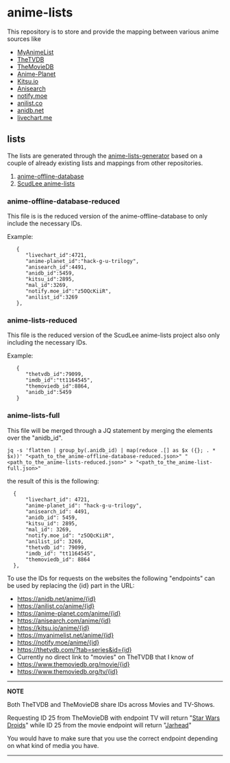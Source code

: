 # anime-lists

This repository is to store and provide the mapping between various anime sources like

* [MyAnimeList](https://myanimelist.net/)
* [TheTVDB](https://thetvdb.com/)
* [TheMovieDB](https://www.themoviedb.org/)
* [Anime-Planet](https://www.anime-planet.com/)
* [Kitsu.io](https://kitsu.io/)
* [Anisearch](https://www.anisearch.com/)
* [notify.moe](https://notify.moe/)
* [anilist.co](https://anilist.co/)
* [anidb.net](https://anidb.net/)
* [livechart.me](https://www.livechart.me/)

## lists

The lists are generated through the [anime-lists-generator](https://github.com/Fribb/anime-lists-generator) based on a couple of already existing lists and mappings from other repositories.

1. [anime-offline-database](https://github.com/manami-project/anime-offline-database/)
2. [ScudLee anime-lists](https://github.com/ScudLee/anime-lists/)

### anime-offline-database-reduced

This file is is the reduced version of the anime-offline-database to only include the necessary IDs.

Example:

```
   {
      "livechart_id":4721,
      "anime-planet_id":"hack-g-u-trilogy",
      "anisearch_id":4491,
      "anidb_id":5459,
      "kitsu_id":2895,
      "mal_id":3269,
      "notify.moe_id":"z5OQcKiiR",
      "anilist_id":3269
   },
```

### anime-lists-reduced

This file is the reduced version of the ScudLee anime-lists project also only including the necessary IDs.

Example:

```
   {
      "thetvdb_id":79099,
      "imdb_id":"tt1164545",
      "themoviedb_id":8864,
      "anidb_id":5459
   }
```

### anime-lists-full

This file will be merged through a JQ statement by merging the elements over the "anidb_id".

```
jq -s 'flatten | group_by(.anidb_id) | map(reduce .[] as $x ({}; . * $x))' "<path_to_the_anime-offline-database-reduced.json>" "<path_to_the_anime-lists-reduced.json>" > "<path_to_the_anime-list-full.json>"
```

the result of this is the following:

```
  {
      "livechart_id": 4721,
      "anime-planet_id": "hack-g-u-trilogy",
      "anisearch_id": 4491,
      "anidb_id": 5459,
      "kitsu_id": 2895,
      "mal_id": 3269,
      "notify.moe_id": "z5OQcKiiR",
      "anilist_id": 3269,
      "thetvdb_id": 79099,
      "imdb_id": "tt1164545",
      "themoviedb_id": 8864
  },
```

To use the IDs for requests on the websites the following "endpoints" can be used by replacing the {id} part in the URL:

* https://anidb.net/anime/{id}
* https://anilist.co/anime/{id}
* https://anime-planet.com/anime/{id}
* https://anisearch.com/anime/{id}
* https://kitsu.io/anime/{id}
* https://myanimelist.net/anime/{id}
* https://notify.moe/anime/{id}
* https://thetvdb.com/?tab=series&id={id}
* Currently no direct link to "movies" on TheTVDB that I know of
* https://www.themoviedb.org/movie/{id}
* https://www.themoviedb.org/tv/{id}

---
**NOTE**

Both TheTVDB and TheMovieDB share IDs across Movies and TV-Shows.

Requesting ID 25 from TheMovieDB with endpoint TV will return "[Star Wars Droids](https://www.themoviedb.org/tv/25)"
while ID 25 from the movie endpoint will return "[Jarhead](https://www.themoviedb.org/movie/25-jarhead)"

You would have to make sure that you use the correct endpoint depending on what kind of media you have.

---